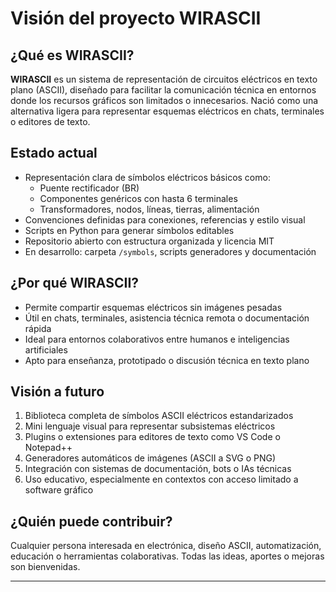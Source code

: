 # Visión del proyecto WIRASCII

## ¿Qué es WIRASCII?

**WIRASCII** es un sistema de representación de circuitos eléctricos en texto plano (ASCII), diseñado para facilitar la comunicación técnica en entornos donde los recursos gráficos son limitados o innecesarios. Nació como una alternativa ligera para representar esquemas eléctricos en chats, terminales o editores de texto.

## Estado actual

- Representación clara de símbolos eléctricos básicos como:
  - Puente rectificador (BR)
  - Componentes genéricos con hasta 6 terminales
  - Transformadores, nodos, líneas, tierras, alimentación
- Convenciones definidas para conexiones, referencias y estilo visual
- Scripts en Python para generar símbolos editables
- Repositorio abierto con estructura organizada y licencia MIT
- En desarrollo: carpeta `/symbols`, scripts generadores y documentación

## ¿Por qué WIRASCII?

- Permite compartir esquemas eléctricos sin imágenes pesadas
- Útil en chats, terminales, asistencia técnica remota o documentación rápida
- Ideal para entornos colaborativos entre humanos e inteligencias artificiales
- Apto para enseñanza, prototipado o discusión técnica en texto plano

## Visión a futuro

1. Biblioteca completa de símbolos ASCII eléctricos estandarizados
2. Mini lenguaje visual para representar subsistemas eléctricos
3. Plugins o extensiones para editores de texto como VS Code o Notepad++
4. Generadores automáticos de imágenes (ASCII a SVG o PNG)
5. Integración con sistemas de documentación, bots o IAs técnicas
6. Uso educativo, especialmente en contextos con acceso limitado a software gráfico

## ¿Quién puede contribuir?

Cualquier persona interesada en electrónica, diseño ASCII, automatización, educación o herramientas colaborativas. Todas las ideas, aportes o mejoras son bienvenidas.

---
